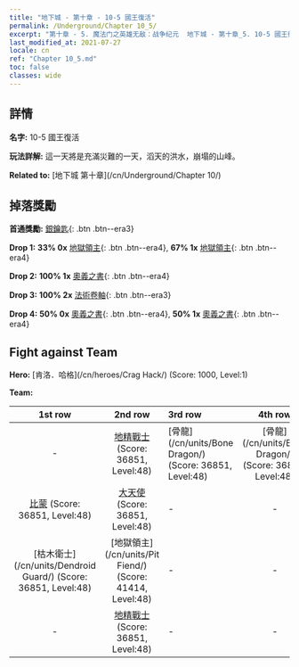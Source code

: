 ```yaml
---
title: "地下城 - 第十章 - 10-5 國王復活"
permalink: /Underground/Chapter 10_5/
excerpt: "第十章 - 5. 魔法门之英雄无敌：战争纪元  地下城 - 第十章_5. 10-5 國王復活"
last_modified_at: 2021-07-27
locale: cn
ref: "Chapter 10_5.md"
toc: false
classes: wide
---
```


## 詳情

 **名字:** 10-5 國王復活

 **玩法詳解:**       這一天將是充滿災難的一天，滔天的洪水，崩塌的山峰。

 **Related to:** [地下城 第十章](/cn/Underground/Chapter 10/)

## 掉落獎勵

 **首通獎勵:** [銀鑰匙](/cn/Items/con_693/){: .btn .btn--era3}

 **Drop 1:** **33% 0x** [地獄領主](/cn/Items/unt_230/){: .btn .btn--era4}, **67% 1x** [地獄領主](/cn/Items/unt_230/){: .btn .btn--era4}

 **Drop 2:** **100% 1x** [奧義之書](/cn/Items/mat_46/){: .btn .btn--era4}

 **Drop 3:** **100% 2x** [法術卷軸](/cn/Items/con_694/){: .btn .btn--era3}

 **Drop 4:** **50% 0x** [奧義之書](/cn/Items/mat_39/){: .btn .btn--era4}, **50% 1x** [奧義之書](/cn/Items/mat_39/){: .btn .btn--era4}


## Fight against Team
 **Hero:** [肯洛．哈格](/cn/heroes/Crag Hack/) (Score: 1000, Level:1)

 **Team:**


  | 1st row | 2nd row | 3rd row | 4th row |
  |:----:|:----:|:----|:----:|
  | - | [地精戰士](/cn/units/Goblin/) (Score: 36851, Level:48)  | [骨龍](/cn/units/Bone Dragon/) (Score: 36851, Level:48)  | [骨龍](/cn/units/Bone Dragon/) (Score: 36851, Level:48)  |
  | [比蒙](/cn/units/Behemoth/) (Score: 36851, Level:48)  | [大天使](/cn/units/Angel/) (Score: 36851, Level:48)  | - | - |
  | [枯木衛士](/cn/units/Dendroid Guard/) (Score: 36851, Level:48)  | [地獄領主](/cn/units/Pit Fiend/) (Score: 41414, Level:48)  | - | - |
  | - | [地精戰士](/cn/units/Goblin/) (Score: 36851, Level:48)  | - | - |


